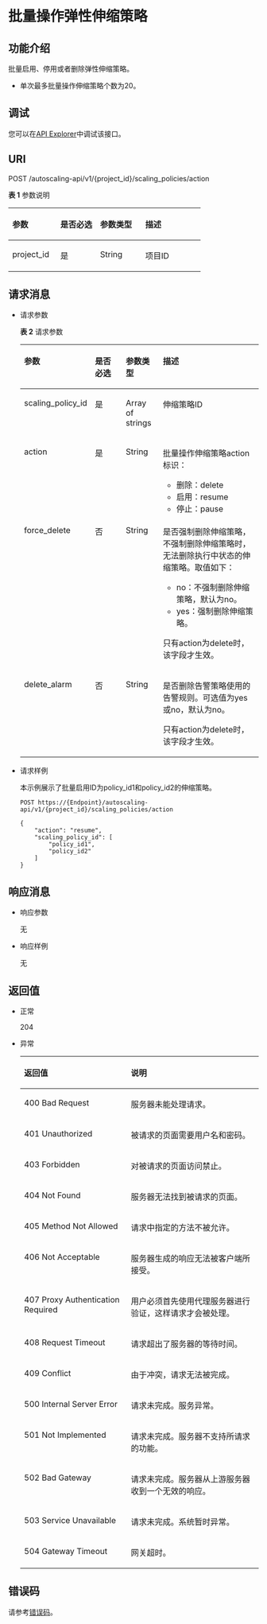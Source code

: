 # 批量操作弹性伸缩策略<a name="as_06_0412"></a>

## 功能介绍<a name="section10263773"></a>

批量启用、停用或者删除弹性伸缩策略。

-   单次最多批量操作伸缩策略个数为20。

## 调试<a name="section948154693415"></a>

您可以在[API Explorer](https://apiexplorer.developer.huaweicloud.com/apiexplorer/doc?product=AS&api=BatchActionScalingPolicy)中调试该接口。

## URI<a name="section25265097"></a>

POST /autoscaling-api/v1/\{project\_id\}/scaling\_policies/action

**表 1**  参数说明

<a name="table10023380"></a>
<table><thead align="left"><tr id="row17946858"><th class="cellrowborder" valign="top" width="24.997500249975%" id="mcps1.2.5.1.1"><p id="p44409397"><a name="p44409397"></a><a name="p44409397"></a>参数</p>
</th>
<th class="cellrowborder" valign="top" width="20.677932206779325%" id="mcps1.2.5.1.2"><p id="p40391380"><a name="p40391380"></a><a name="p40391380"></a>是否必选</p>
</th>
<th class="cellrowborder" valign="top" width="23.497650234976504%" id="mcps1.2.5.1.3"><p id="p50476336"><a name="p50476336"></a><a name="p50476336"></a>参数类型</p>
</th>
<th class="cellrowborder" valign="top" width="30.826917308269174%" id="mcps1.2.5.1.4"><p id="p62051376"><a name="p62051376"></a><a name="p62051376"></a>描述</p>
</th>
</tr>
</thead>
<tbody><tr id="row60105532"><td class="cellrowborder" valign="top" width="24.997500249975%" headers="mcps1.2.5.1.1 "><p id="p36709949"><a name="p36709949"></a><a name="p36709949"></a>project_id</p>
</td>
<td class="cellrowborder" valign="top" width="20.677932206779325%" headers="mcps1.2.5.1.2 "><p id="p20715931"><a name="p20715931"></a><a name="p20715931"></a>是</p>
</td>
<td class="cellrowborder" valign="top" width="23.497650234976504%" headers="mcps1.2.5.1.3 "><p id="p268861"><a name="p268861"></a><a name="p268861"></a>String</p>
</td>
<td class="cellrowborder" valign="top" width="30.826917308269174%" headers="mcps1.2.5.1.4 "><p id="p36520930"><a name="p36520930"></a><a name="p36520930"></a>项目ID</p>
</td>
</tr>
</tbody>
</table>

## 请求消息<a name="section42782262104146"></a>

-   请求参数

    **表 2**  请求参数

    <a name="table60799090"></a>
    <table><thead align="left"><tr id="row8858194"><th class="cellrowborder" valign="top" width="19.919999999999998%" id="mcps1.2.5.1.1"><p id="p46425119"><a name="p46425119"></a><a name="p46425119"></a>参数</p>
    </th>
    <th class="cellrowborder" valign="top" width="15.040000000000001%" id="mcps1.2.5.1.2"><p id="p2338313"><a name="p2338313"></a><a name="p2338313"></a>是否必选</p>
    </th>
    <th class="cellrowborder" valign="top" width="16.06%" id="mcps1.2.5.1.3"><p id="p55185655"><a name="p55185655"></a><a name="p55185655"></a>参数类型</p>
    </th>
    <th class="cellrowborder" valign="top" width="48.980000000000004%" id="mcps1.2.5.1.4"><p id="p40853074"><a name="p40853074"></a><a name="p40853074"></a>描述</p>
    </th>
    </tr>
    </thead>
    <tbody><tr id="row20764673"><td class="cellrowborder" valign="top" width="19.919999999999998%" headers="mcps1.2.5.1.1 "><p id="p4216941"><a name="p4216941"></a><a name="p4216941"></a>scaling_policy_id</p>
    </td>
    <td class="cellrowborder" valign="top" width="15.040000000000001%" headers="mcps1.2.5.1.2 "><p id="p6027901"><a name="p6027901"></a><a name="p6027901"></a>是</p>
    </td>
    <td class="cellrowborder" valign="top" width="16.06%" headers="mcps1.2.5.1.3 "><p id="p18497945"><a name="p18497945"></a><a name="p18497945"></a>Array of strings</p>
    </td>
    <td class="cellrowborder" valign="top" width="48.980000000000004%" headers="mcps1.2.5.1.4 "><p id="p21938602"><a name="p21938602"></a><a name="p21938602"></a>伸缩策略ID</p>
    </td>
    </tr>
    <tr id="row416365216942"><td class="cellrowborder" valign="top" width="19.919999999999998%" headers="mcps1.2.5.1.1 "><p id="p4883500616945"><a name="p4883500616945"></a><a name="p4883500616945"></a>action</p>
    </td>
    <td class="cellrowborder" valign="top" width="15.040000000000001%" headers="mcps1.2.5.1.2 "><p id="p6332141216945"><a name="p6332141216945"></a><a name="p6332141216945"></a>是</p>
    </td>
    <td class="cellrowborder" valign="top" width="16.06%" headers="mcps1.2.5.1.3 "><p id="p2876071816945"><a name="p2876071816945"></a><a name="p2876071816945"></a>String</p>
    </td>
    <td class="cellrowborder" valign="top" width="48.980000000000004%" headers="mcps1.2.5.1.4 "><p id="p52855456104651"><a name="p52855456104651"></a><a name="p52855456104651"></a>批量操作伸缩策略action标识：</p>
    <a name="ul23014345104621"></a><a name="ul23014345104621"></a><ul id="ul23014345104621"><li>删除：delete</li><li>启用：resume</li><li>停止：pause</li></ul>
    </td>
    </tr>
    <tr id="row1888584433413"><td class="cellrowborder" valign="top" width="19.919999999999998%" headers="mcps1.2.5.1.1 "><p id="p1754244916917"><a name="p1754244916917"></a><a name="p1754244916917"></a>force_delete</p>
    </td>
    <td class="cellrowborder" valign="top" width="15.040000000000001%" headers="mcps1.2.5.1.2 "><p id="p1165227516917"><a name="p1165227516917"></a><a name="p1165227516917"></a>否</p>
    </td>
    <td class="cellrowborder" valign="top" width="16.06%" headers="mcps1.2.5.1.3 "><p id="p431024216917"><a name="p431024216917"></a><a name="p431024216917"></a>String</p>
    </td>
    <td class="cellrowborder" valign="top" width="48.980000000000004%" headers="mcps1.2.5.1.4 "><p id="p1256132114711"><a name="p1256132114711"></a><a name="p1256132114711"></a>是否强制删除伸缩策略，不强制删除伸缩策略时，无法删除执行中状态的伸缩策略。取值如下：</p>
    <a name="ul1463112774710"></a><a name="ul1463112774710"></a><ul id="ul1463112774710"><li>no：不强制删除伸缩策略，默认为no。</li><li>yes：强制删除伸缩策略。</li></ul>
    <p id="p61828895105430"><a name="p61828895105430"></a><a name="p61828895105430"></a>只有action为delete时，该字段才生效。</p>
    </td>
    </tr>
    <tr id="row15675420212"><td class="cellrowborder" valign="top" width="19.919999999999998%" headers="mcps1.2.5.1.1 "><p id="p2252119229"><a name="p2252119229"></a><a name="p2252119229"></a>delete_alarm</p>
    </td>
    <td class="cellrowborder" valign="top" width="15.040000000000001%" headers="mcps1.2.5.1.2 "><p id="p725101122210"><a name="p725101122210"></a><a name="p725101122210"></a>否</p>
    </td>
    <td class="cellrowborder" valign="top" width="16.06%" headers="mcps1.2.5.1.3 "><p id="p6253152211"><a name="p6253152211"></a><a name="p6253152211"></a>String</p>
    </td>
    <td class="cellrowborder" valign="top" width="48.980000000000004%" headers="mcps1.2.5.1.4 "><p id="p102571112217"><a name="p102571112217"></a><a name="p102571112217"></a>是否删除告警策略使用的告警规则。可选值为yes或no，默认为no。</p>
    <p id="p526101132213"><a name="p526101132213"></a><a name="p526101132213"></a>只有action为delete时，该字段才生效。</p>
    </td>
    </tr>
    </tbody>
    </table>

-   请求样例

    本示例展示了批量启用ID为policy\_id1和policy\_id2的伸缩策略。

    ```
    POST https://{Endpoint}/autoscaling-api/v1/{project_id}/scaling_policies/action
    
    {
        "action": "resume",
        "scaling_policy_id": [
            "policy_id1",
            "policy_id2"
        ]
    }
    ```


## 响应消息<a name="section33206990"></a>

-   响应参数

    无

-   响应样例

    无


## 返回值<a name="section30427456"></a>

-   正常

    204

-   异常

    <a name="table46788488"></a>
    <table><thead align="left"><tr id="row8624464"><th class="cellrowborder" valign="top" width="44.74%" id="mcps1.1.3.1.1"><p id="p27492955"><a name="p27492955"></a><a name="p27492955"></a>返回值</p>
    </th>
    <th class="cellrowborder" valign="top" width="55.26%" id="mcps1.1.3.1.2"><p id="p12336887"><a name="p12336887"></a><a name="p12336887"></a>说明</p>
    </th>
    </tr>
    </thead>
    <tbody><tr id="row59763787"><td class="cellrowborder" valign="top" width="44.74%" headers="mcps1.1.3.1.1 "><p id="p9028608"><a name="p9028608"></a><a name="p9028608"></a>400 Bad Request</p>
    </td>
    <td class="cellrowborder" valign="top" width="55.26%" headers="mcps1.1.3.1.2 "><p id="p60228670"><a name="p60228670"></a><a name="p60228670"></a>服务器未能处理请求。</p>
    </td>
    </tr>
    <tr id="row5187119"><td class="cellrowborder" valign="top" width="44.74%" headers="mcps1.1.3.1.1 "><p id="p17503500"><a name="p17503500"></a><a name="p17503500"></a>401 Unauthorized</p>
    </td>
    <td class="cellrowborder" valign="top" width="55.26%" headers="mcps1.1.3.1.2 "><p id="p8497414"><a name="p8497414"></a><a name="p8497414"></a>被请求的页面需要用户名和密码。</p>
    </td>
    </tr>
    <tr id="row9367865"><td class="cellrowborder" valign="top" width="44.74%" headers="mcps1.1.3.1.1 "><p id="p20599592"><a name="p20599592"></a><a name="p20599592"></a>403 Forbidden</p>
    </td>
    <td class="cellrowborder" valign="top" width="55.26%" headers="mcps1.1.3.1.2 "><p id="p57954280"><a name="p57954280"></a><a name="p57954280"></a>对被请求的页面访问禁止。</p>
    </td>
    </tr>
    <tr id="row51826478"><td class="cellrowborder" valign="top" width="44.74%" headers="mcps1.1.3.1.1 "><p id="p37195178"><a name="p37195178"></a><a name="p37195178"></a>404 Not Found</p>
    </td>
    <td class="cellrowborder" valign="top" width="55.26%" headers="mcps1.1.3.1.2 "><p id="p60019402"><a name="p60019402"></a><a name="p60019402"></a>服务器无法找到被请求的页面。</p>
    </td>
    </tr>
    <tr id="row3303707"><td class="cellrowborder" valign="top" width="44.74%" headers="mcps1.1.3.1.1 "><p id="p66273709"><a name="p66273709"></a><a name="p66273709"></a>405 Method Not Allowed</p>
    </td>
    <td class="cellrowborder" valign="top" width="55.26%" headers="mcps1.1.3.1.2 "><p id="p66570199"><a name="p66570199"></a><a name="p66570199"></a>请求中指定的方法不被允许。</p>
    </td>
    </tr>
    <tr id="row62260885"><td class="cellrowborder" valign="top" width="44.74%" headers="mcps1.1.3.1.1 "><p id="p9966935"><a name="p9966935"></a><a name="p9966935"></a>406 Not Acceptable</p>
    </td>
    <td class="cellrowborder" valign="top" width="55.26%" headers="mcps1.1.3.1.2 "><p id="p2015430"><a name="p2015430"></a><a name="p2015430"></a>服务器生成的响应无法被客户端所接受。</p>
    </td>
    </tr>
    <tr id="row18138873"><td class="cellrowborder" valign="top" width="44.74%" headers="mcps1.1.3.1.1 "><p id="p59962646"><a name="p59962646"></a><a name="p59962646"></a>407 Proxy Authentication Required</p>
    </td>
    <td class="cellrowborder" valign="top" width="55.26%" headers="mcps1.1.3.1.2 "><p id="p25136147"><a name="p25136147"></a><a name="p25136147"></a>用户必须首先使用代理服务器进行验证，这样请求才会被处理。</p>
    </td>
    </tr>
    <tr id="row24898733"><td class="cellrowborder" valign="top" width="44.74%" headers="mcps1.1.3.1.1 "><p id="p3531486"><a name="p3531486"></a><a name="p3531486"></a>408 Request Timeout</p>
    </td>
    <td class="cellrowborder" valign="top" width="55.26%" headers="mcps1.1.3.1.2 "><p id="p17614915"><a name="p17614915"></a><a name="p17614915"></a>请求超出了服务器的等待时间。</p>
    </td>
    </tr>
    <tr id="row24316508"><td class="cellrowborder" valign="top" width="44.74%" headers="mcps1.1.3.1.1 "><p id="p23480171"><a name="p23480171"></a><a name="p23480171"></a>409 Conflict</p>
    </td>
    <td class="cellrowborder" valign="top" width="55.26%" headers="mcps1.1.3.1.2 "><p id="p22845731"><a name="p22845731"></a><a name="p22845731"></a>由于冲突，请求无法被完成。</p>
    </td>
    </tr>
    <tr id="row4284989"><td class="cellrowborder" valign="top" width="44.74%" headers="mcps1.1.3.1.1 "><p id="p11539844"><a name="p11539844"></a><a name="p11539844"></a>500 Internal Server Error</p>
    </td>
    <td class="cellrowborder" valign="top" width="55.26%" headers="mcps1.1.3.1.2 "><p id="p62312200"><a name="p62312200"></a><a name="p62312200"></a>请求未完成。服务异常。</p>
    </td>
    </tr>
    <tr id="row23938892"><td class="cellrowborder" valign="top" width="44.74%" headers="mcps1.1.3.1.1 "><p id="p60002101"><a name="p60002101"></a><a name="p60002101"></a>501 Not Implemented</p>
    </td>
    <td class="cellrowborder" valign="top" width="55.26%" headers="mcps1.1.3.1.2 "><p id="p28332047"><a name="p28332047"></a><a name="p28332047"></a>请求未完成。服务器不支持所请求的功能。</p>
    </td>
    </tr>
    <tr id="row53661838"><td class="cellrowborder" valign="top" width="44.74%" headers="mcps1.1.3.1.1 "><p id="p51641620"><a name="p51641620"></a><a name="p51641620"></a>502 Bad Gateway</p>
    </td>
    <td class="cellrowborder" valign="top" width="55.26%" headers="mcps1.1.3.1.2 "><p id="p22221662"><a name="p22221662"></a><a name="p22221662"></a>请求未完成。服务器从上游服务器收到一个无效的响应。</p>
    </td>
    </tr>
    <tr id="row65777232"><td class="cellrowborder" valign="top" width="44.74%" headers="mcps1.1.3.1.1 "><p id="p26355580"><a name="p26355580"></a><a name="p26355580"></a>503 Service Unavailable</p>
    </td>
    <td class="cellrowborder" valign="top" width="55.26%" headers="mcps1.1.3.1.2 "><p id="p54427232"><a name="p54427232"></a><a name="p54427232"></a>请求未完成。系统暂时异常。</p>
    </td>
    </tr>
    <tr id="row20083047"><td class="cellrowborder" valign="top" width="44.74%" headers="mcps1.1.3.1.1 "><p id="p16114131"><a name="p16114131"></a><a name="p16114131"></a>504 Gateway Timeout</p>
    </td>
    <td class="cellrowborder" valign="top" width="55.26%" headers="mcps1.1.3.1.2 "><p id="p30176268"><a name="p30176268"></a><a name="p30176268"></a>网关超时。</p>
    </td>
    </tr>
    </tbody>
    </table>


## 错误码<a name="section17669131616110"></a>

请参考[错误码](错误码.md)。

